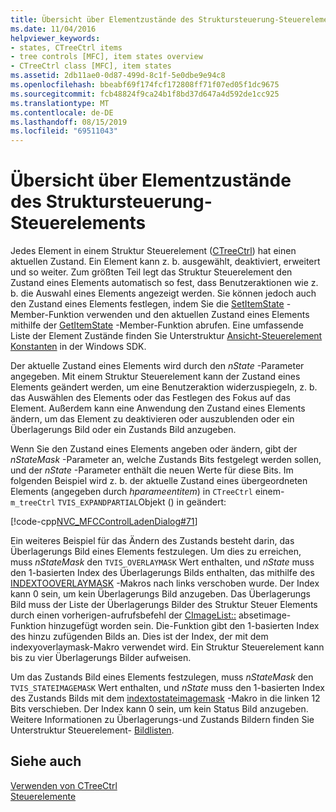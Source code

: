 ```yaml
---
title: Übersicht über Elementzustände des Struktursteuerung-Steuerelements
ms.date: 11/04/2016
helpviewer_keywords:
- states, CTreeCtrl items
- tree controls [MFC], item states overview
- CTreeCtrl class [MFC], item states
ms.assetid: 2db11ae0-0d87-499d-8c1f-5e0dbe9e94c8
ms.openlocfilehash: bbeabf69f174fcf172808ff71f07ed05f1dc9675
ms.sourcegitcommit: fcb48824f9ca24b1f8bd37d647a4d592de1cc925
ms.translationtype: MT
ms.contentlocale: de-DE
ms.lasthandoff: 08/15/2019
ms.locfileid: "69511043"
---
```

# <a name="tree-control-item-states-overview"></a>Übersicht über Elementzustände des Struktursteuerung-Steuerelements

Jedes Element in einem Struktur Steuerelement ([CTreeCtrl](../mfc/reference/ctreectrl-class.md)) hat einen aktuellen Zustand. Ein Element kann z. b. ausgewählt, deaktiviert, erweitert und so weiter. Zum größten Teil legt das Struktur Steuerelement den Zustand eines Elements automatisch so fest, dass Benutzeraktionen wie z. b. die Auswahl eines Elements angezeigt werden. Sie können jedoch auch den Zustand eines Elements festlegen, indem Sie die [SetItemState](../mfc/reference/ctreectrl-class.md#setitemstate) -Member-Funktion verwenden und den aktuellen Zustand eines Elements mithilfe der [GetItemState](../mfc/reference/ctreectrl-class.md#getitemstate) -Member-Funktion abrufen. Eine umfassende Liste der Element Zustände finden Sie Unterstruktur [Ansicht-Steuerelement Konstanten](/windows/win32/Controls/tree-view-control-item-states) in der Windows SDK.

Der aktuelle Zustand eines Elements wird durch den *nState* -Parameter angegeben. Mit einem Struktur Steuerelement kann der Zustand eines Elements geändert werden, um eine Benutzeraktion widerzuspiegeln, z. b. das Auswählen des Elements oder das Festlegen des Fokus auf das Element. Außerdem kann eine Anwendung den Zustand eines Elements ändern, um das Element zu deaktivieren oder auszublenden oder ein Überlagerungs Bild oder ein Zustands Bild anzugeben.

Wenn Sie den Zustand eines Elements angeben oder ändern, gibt der *nStateMask* -Parameter an, welche Zustands Bits festgelegt werden sollen, und der *nState* -Parameter enthält die neuen Werte für diese Bits. Im folgenden Beispiel wird z. b. der aktuelle Zustand eines übergeordneten Elements (angegeben durch *hparameentitem*) in `CTreeCtrl` einem-`m_treeCtrl` `TVIS_EXPANDPARTIAL`Objekt () in geändert:

[!code-cpp[NVC_MFCControlLadenDialog#71](../mfc/codesnippet/cpp/tree-control-item-states-overview_1.cpp)]

Ein weiteres Beispiel für das Ändern des Zustands besteht darin, das Überlagerungs Bild eines Elements festzulegen. Um dies zu erreichen, muss *nStateMask* den `TVIS_OVERLAYMASK` Wert enthalten, und *nState* muss den 1-basierten Index des Überlagerungs Bilds enthalten, das mithilfe des [INDEXTOOVERLAYMASK](/windows/win32/api/commctrl/nf-commctrl-indextooverlaymask) -Makros nach links verschoben wurde. Der Index kann 0 sein, um kein Überlagerungs Bild anzugeben. Das Überlagerungs Bild muss der Liste der Überlagerungs Bilder des Struktur Steuer Elements durch einen vorherigen-aufrufsbefehl der [CImageList::](../mfc/reference/cimagelist-class.md#setoverlayimage) absetimage-Funktion hinzugefügt worden sein. Die-Funktion gibt den 1-basierten Index des hinzu zufügenden Bilds an. Dies ist der Index, der mit dem indexyoverlaymask-Makro verwendet wird. Ein Struktur Steuerelement kann bis zu vier Überlagerungs Bilder aufweisen.

Um das Zustands Bild eines Elements festzulegen, muss *nStateMask* den `TVIS_STATEIMAGEMASK` Wert enthalten, und *nState* muss den 1-basierten Index des Zustands Bilds mit dem [indextostateimagemask](/windows/win32/api/commctrl/nf-commctrl-indextostateimagemask) -Makro in die linken 12 Bits verschieben. Der Index kann 0 sein, um kein Status Bild anzugeben. Weitere Informationen zu Überlagerungs-und Zustands Bildern finden Sie Unterstruktur Steuerelement- [Bildlisten](../mfc/tree-control-image-lists.md).

## <a name="see-also"></a>Siehe auch

[Verwenden von CTreeCtrl](../mfc/using-ctreectrl.md)<br/>
[Steuerelemente](../mfc/controls-mfc.md)
